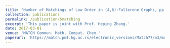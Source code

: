 ```yaml
---
title: "Number of Matchings of Low Order in (4,6)-Fullerene Graphs, pp. 707-724"
collection: publications
permalink: /publication/6matching
excerpt: 'This paper is joint with Prof. Heping Zhang.'
date: 2017-03-01
venue: 'MATCH Commun. Math. Comput. Chem.'
paperurl: 'https://match.pmf.kg.ac.rs/electronic_versions/Match77/n3/match77n3_707-724.pdf'
---
```



